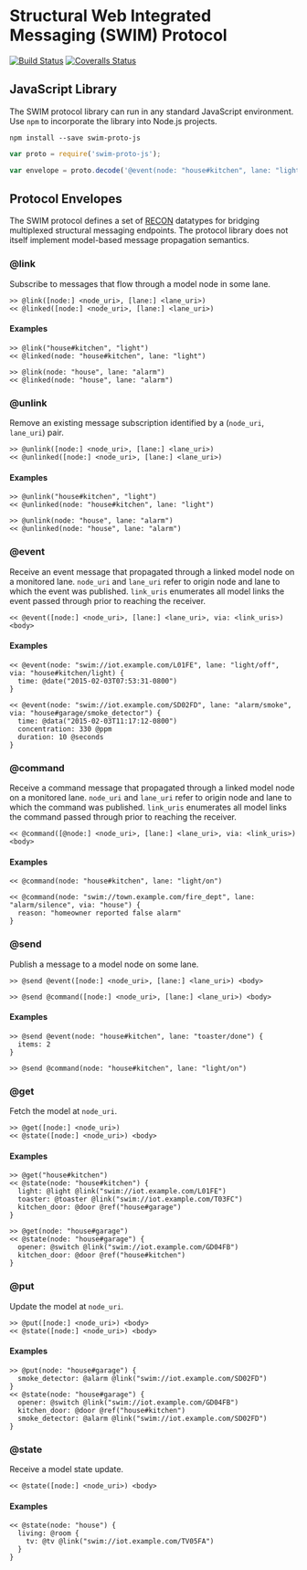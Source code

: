 # Structural Web Integrated Messaging (SWIM) Protocol

[![Build Status](https://travis-ci.org/coeffect/swim-proto-js.svg?branch=master)](https://travis-ci.org/coeffect/swim-proto-js) [![Coveralls Status](http://img.shields.io/coveralls/coeffect/swim-proto-js/master.svg)](https://coveralls.io/r/coeffect/swim-proto-js)

## JavaScript Library

The SWIM protocol library can run in any standard JavaScript environment.
Use `npm` to incorporate the library into Node.js projects.

```
npm install --save swim-proto-js
```

```js
var proto = require('swim-proto-js');

var envelope = proto.decode('@event(node: "house#kitchen", lane: "light/on")');
```

## Protocol Envelopes

The SWIM protocol defines a set of [RECON](https://github.com/coeffect/recon-js)
datatypes for bridging multiplexed structural messaging endpoints.
The protocol library does not itself implement model-based message
propagation semantics.

### @link

Subscribe to messages that flow through a model node in some lane.

```
>> @link([node:] <node_uri>, [lane:] <lane_uri>)
<< @linked([node:] <node_uri>, [lane:] <lane_uri>)
```

#### Examples

```
>> @link("house#kitchen", "light")
<< @linked(node: "house#kitchen", lane: "light")

>> @link(node: "house", lane: "alarm")
<< @linked(node: "house", lane: "alarm")
```

### @unlink

Remove an existing message subscription identified by a
(`node_uri`, `lane_uri`) pair.

```
>> @unlink([node:] <node_uri>, [lane:] <lane_uri>)
<< @unlinked([node:] <node_uri>, [lane:] <lane_uri>)
```

#### Examples

```
>> @unlink("house#kitchen", "light")
<< @unlinked(node: "house#kitchen", lane: "light")

>> @unlink(node: "house", lane: "alarm")
<< @unlinked(node: "house", lane: "alarm")
```

### @event

Receive an event message that propagated through a linked model node on a
monitored lane.  `node_uri` and `lane_uri` refer to origin node and lane to
which the event was published.  `link_uris` enumerates all model links the
event passed through prior to reaching the receiver.

```
<< @event([node:] <node_uri>, [lane:] <lane_uri>, via: <link_uris>) <body>
```

#### Examples

```
<< @event(node: "swim://iot.example.com/L01FE", lane: "light/off", via: "house#kitchen/light) {
  time: @date("2015-02-03T07:53:31-0800")
}

<< @event(node: "swim://iot.example.com/SD02FD", lane: "alarm/smoke", via: "house#garage/smoke_detector") {
  time: @data("2015-02-03T11:17:12-0800")
  concentration: 330 @ppm
  duration: 10 @seconds
}
```

### @command

Receive a command message that propagated through a linked model node on a
monitored lane.  `node_uri` and `lane_uri` refer to origin node and lane to
which the command was published.  `link_uris` enumerates all model links the
command passed through prior to reaching the receiver.

```
<< @command([@node:] <node_uri>, [lane:] <lane_uri>, via: <link_uris>) <body>
```

#### Examples

```
<< @command(node: "house#kitchen", lane: "light/on")

<< @command(node: "swim://town.example.com/fire_dept", lane: "alarm/silence", via: "house") {
  reason: "homeowner reported false alarm"
}
```

### @send

Publish a message to a model node on some lane.

```
>> @send @event([node:] <node_uri>, [lane:] <lane_uri>) <body>

>> @send @command([node:] <node_uri>, [lane:] <lane_uri>) <body>
```

#### Examples

```
>> @send @event(node: "house#kitchen", lane: "toaster/done") {
  items: 2
}

>> @send @command(node: "house#kitchen", lane: "light/on")
```

### @get

Fetch the model at `node_uri`.

```
>> @get([node:] <node_uri>)
<< @state([node:] <node_uri>) <body>
```

#### Examples

```
>> @get("house#kitchen")
<< @state(node: "house#kitchen") {
  light: @light @link("swim://iot.example.com/L01FE")
  toaster: @toaster @link("swim://iot.example.com/T03FC")
  kitchen_door: @door @ref("house#garage")
}

>> @get(node: "house#garage")
<< @state(node: "house#garage") {
  opener: @switch @link("swim://iot.example.com/GD04FB")
  kitchen_door: @door @ref("house#kitchen")
}
```

### @put

Update the model at `node_uri`.

```
>> @put([node:] <node_uri>) <body>
<< @state([node:] <node_uri>) <body>
```

#### Examples

```
>> @put(node: "house#garage") {
  smoke_detector: @alarm @link("swim://iot.example.com/SD02FD")
}
<< @state(node: "house#garage") {
  opener: @switch @link("swim://iot.example.com/GD04FB")
  kitchen_door: @door @ref("house#kitchen")
  smoke_detector: @alarm @link("swim://iot.example.com/SD02FD")
}
```

### @state

Receive a model state update.

```
<< @state([node:] <node_uri>) <body>
```

#### Examples

```
<< @state(node: "house") {
  living: @room {
    tv: @tv @link("swim://iot.example.com/TV05FA")
  }
}
```
